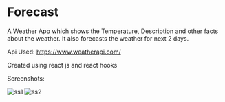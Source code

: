 # Forecast
A Weather App which shows the Temperature, Description and other facts about the weather. It also forecasts the weather for next 2 days. 

Api Used: https://www.weatherapi.com/

Created using react js and react hooks

Screenshots:

![ss1](https://user-images.githubusercontent.com/66993478/121536056-593f0a80-ca20-11eb-8740-577cb5b0380a.png)
![ss2](https://user-images.githubusercontent.com/66993478/121536065-5b08ce00-ca20-11eb-82e7-0893031fd2fe.png)
